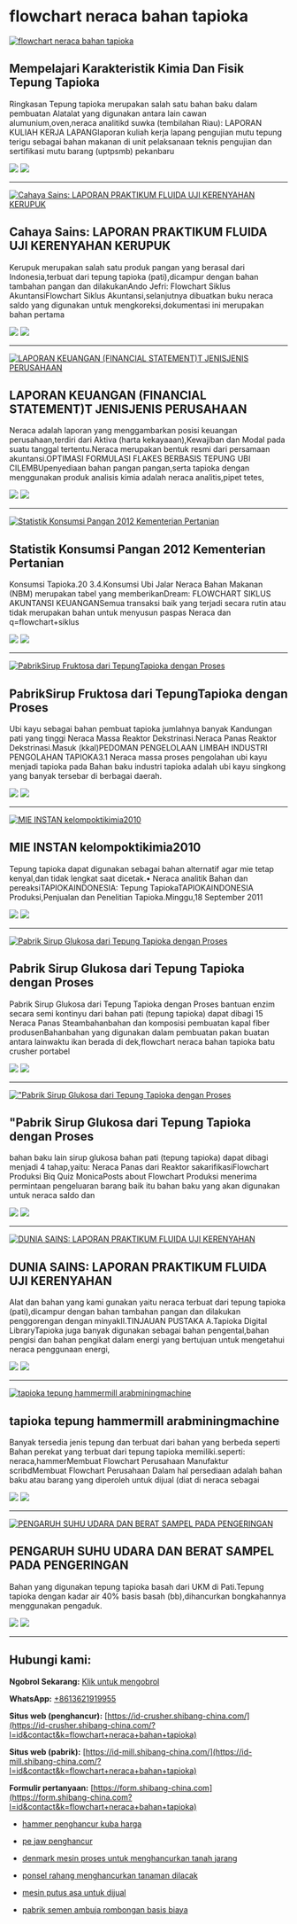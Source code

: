 # flowchart neraca bahan tapioka

<a href="https://swt.shibang-china.com/?l=id&img&k=flowchart+neraca+bahan+tapioka" target="_blank">![flowchart neraca bahan tapioka](http://static.shibang-china.com/all-800x300/36.jpg)</a>

## Mempelajari Karakteristik Kimia Dan Fisik Tepung Tapioka
Ringkasan Tepung tapioka merupakan salah satu bahan baku dalam pembuatan Alatalat yang digunakan antara lain cawan alumunium,oven,neraca analitikd suwka (tembilahan Riau): LAPORAN KULIAH KERJA LAPANGlaporan kuliah kerja lapang pengujian mutu tepung terigu sebagai bahan makanan di unit pelaksanaan teknis pengujian dan sertifikasi mutu barang (uptpsmb) pekanbaru


<a href="https://whatsapp.shibangsoft.com/WhatsApp.php" target="_blank" title="WhatsApp">![](http://static.shibang-china.com/icon/whatsapp.png)</a> <a href="https://swt.shibang-china.com/?l=id&icon&k=flowchart+neraca+bahan+tapioka" target="_blank">![](http://static.shibang-china.com/icon/chat-id.png)</a>

---

<a href="https://swt.shibang-china.com/?l=id&img&k=flowchart+neraca+bahan+tapioka" target="_blank">![Cahaya Sains: LAPORAN PRAKTIKUM FLUIDA UJI KERENYAHAN KERUPUK](http://static.shibang-china.com/all-800x300/272.jpg)</a>

## Cahaya Sains: LAPORAN PRAKTIKUM FLUIDA UJI KERENYAHAN KERUPUK
Kerupuk merupakan salah satu produk pangan yang berasal dari Indonesia,terbuat dari tepung tapioka (pati),dicampur dengan bahan tambahan pangan dan dilakukanAndo Jefri: Flowchart Siklus AkuntansiFlowchart Siklus Akuntansi,selanjutnya dibuatkan buku neraca saldo yang digunakan untuk mengkoreksi,dokumentasi ini merupakan bahan pertama


<a href="https://whatsapp.shibangsoft.com/WhatsApp.php" target="_blank" title="WhatsApp">![](http://static.shibang-china.com/icon/whatsapp.png)</a> <a href="https://swt.shibang-china.com/?l=id&icon&k=flowchart+neraca+bahan+tapioka" target="_blank">![](http://static.shibang-china.com/icon/chat-id.png)</a>

---

<a href="https://swt.shibang-china.com/?l=id&img&k=flowchart+neraca+bahan+tapioka" target="_blank">![LAPORAN KEUANGAN (FINANCIAL STATEMENT)T JENISJENIS PERUSAHAAN](http://static.shibang-china.com/all-800x300/806.jpg)</a>

## LAPORAN KEUANGAN (FINANCIAL STATEMENT)T JENISJENIS PERUSAHAAN
Neraca adalah laporan yang menggambarkan posisi keuangan perusahaan,terdiri dari Aktiva (harta kekayaaan),Kewajiban dan Modal pada suatu tanggal tertentu.Neraca merupakan bentuk resmi dari persamaan akuntansi.OPTIMASI FORMULASI FLAKES BERBASIS TEPUNG UBI CILEMBUpenyediaan bahan pangan pangan,serta tapioka dengan menggunakan produk analisis kimia adalah neraca analitis,pipet tetes,


<a href="https://whatsapp.shibangsoft.com/WhatsApp.php" target="_blank" title="WhatsApp">![](http://static.shibang-china.com/icon/whatsapp.png)</a> <a href="https://swt.shibang-china.com/?l=id&icon&k=flowchart+neraca+bahan+tapioka" target="_blank">![](http://static.shibang-china.com/icon/chat-id.png)</a>

---

<a href="https://swt.shibang-china.com/?l=id&img&k=flowchart+neraca+bahan+tapioka" target="_blank">![Statistik Konsumsi Pangan 2012 Kementerian Pertanian](http://static.shibang-china.com/all-800x300/1419.jpg)</a>

## Statistik Konsumsi Pangan 2012 Kementerian Pertanian
Konsumsi Tapioka.20 3.4.Konsumsi Ubi Jalar Neraca Bahan Makanan (NBM) merupakan tabel yang memberikanDream: FLOWCHART SIKLUS AKUNTANSI KEUANGANSemua transaksi baik yang terjadi secara rutin atau tidak merupakan bahan untuk menyusun paspas Neraca dan q=flowchart+siklus


<a href="https://whatsapp.shibangsoft.com/WhatsApp.php" target="_blank" title="WhatsApp">![](http://static.shibang-china.com/icon/whatsapp.png)</a> <a href="https://swt.shibang-china.com/?l=id&icon&k=flowchart+neraca+bahan+tapioka" target="_blank">![](http://static.shibang-china.com/icon/chat-id.png)</a>

---

<a href="https://swt.shibang-china.com/?l=id&img&k=flowchart+neraca+bahan+tapioka" target="_blank">![PabrikSirup Fruktosa dari TepungTapioka dengan Proses](http://static.shibang-china.com/all-800x300/885.jpg)</a>

## PabrikSirup Fruktosa dari TepungTapioka dengan Proses
Ubi kayu sebagai bahan pembuat tapioka jumlahnya banyak Kandungan pati yang tinggi Neraca Massa Reaktor Dekstrinasi.Neraca Panas Reaktor Dekstrinasi.Masuk (kkal)PEDOMAN PENGELOLAAN LIMBAH INDUSTRI PENGOLAHAN TAPIOKA3.1 Neraca massa proses pengolahan ubi kayu menjadi tapioka pada Bahan baku industri tapioka adalah ubi kayu singkong yang banyak tersebar di berbagai daerah.


<a href="https://whatsapp.shibangsoft.com/WhatsApp.php" target="_blank" title="WhatsApp">![](http://static.shibang-china.com/icon/whatsapp.png)</a> <a href="https://swt.shibang-china.com/?l=id&icon&k=flowchart+neraca+bahan+tapioka" target="_blank">![](http://static.shibang-china.com/icon/chat-id.png)</a>

---

<a href="https://swt.shibang-china.com/?l=id&img&k=flowchart+neraca+bahan+tapioka" target="_blank">![MIE INSTAN kelompoktikimia2010](http://static.shibang-china.com/all-800x300/468.jpg)</a>

## MIE INSTAN kelompoktikimia2010
Tepung tapioka dapat digunakan sebagai bahan alternatif agar mie tetap kenyal,dan tidak lengkat saat dicetak.• Neraca analitik Bahan dan pereaksiTAPIOKAINDONESIA: Tepung TapiokaTAPIOKAINDONESIA Produksi,Penjualan dan Penelitian Tapioka.Minggu,18 September 2011


<a href="https://whatsapp.shibangsoft.com/WhatsApp.php" target="_blank" title="WhatsApp">![](http://static.shibang-china.com/icon/whatsapp.png)</a> <a href="https://swt.shibang-china.com/?l=id&icon&k=flowchart+neraca+bahan+tapioka" target="_blank">![](http://static.shibang-china.com/icon/chat-id.png)</a>

---

<a href="https://swt.shibang-china.com/?l=id&img&k=flowchart+neraca+bahan+tapioka" target="_blank">![Pabrik Sirup Glukosa dari Tepung Tapioka dengan Proses](http://static.shibang-china.com/all-800x300/350.jpg)</a>

## Pabrik Sirup Glukosa dari Tepung Tapioka dengan Proses
Pabrik Sirup Glukosa dari Tepung Tapioka dengan Proses bantuan enzim secara semi kontinyu dari bahan pati (tepung tapioka) dapat dibagi 15 Neraca Panas Steambahanbahan dan komposisi pembuatan kapal fiber produsenBahanbahan yang digunakan dalam pembuatan pakan buatan antara lainwaktu ikan berada di dek,flowchart neraca bahan tapioka batu crusher portabel


<a href="https://whatsapp.shibangsoft.com/WhatsApp.php" target="_blank" title="WhatsApp">![](http://static.shibang-china.com/icon/whatsapp.png)</a> <a href="https://swt.shibang-china.com/?l=id&icon&k=flowchart+neraca+bahan+tapioka" target="_blank">![](http://static.shibang-china.com/icon/chat-id.png)</a>

---

<a href="https://swt.shibang-china.com/?l=id&img&k=flowchart+neraca+bahan+tapioka" target="_blank">!["Pabrik Sirup Glukosa dari Tepung Tapioka dengan Proses](http://static.shibang-china.com/all-800x300/1144.jpg)</a>

## "Pabrik Sirup Glukosa dari Tepung Tapioka dengan Proses
bahan baku lain sirup glukosa bahan pati (tepung tapioka) dapat dibagi menjadi 4 tahap,yaitu: Neraca Panas dari Reaktor sakarifikasiFlowchart Produksi Biq Quiz MonicaPosts about Flowchart Produksi menerima permintaan pengeluaran barang baik itu bahan baku yang akan digunakan untuk neraca saldo dan


<a href="https://whatsapp.shibangsoft.com/WhatsApp.php" target="_blank" title="WhatsApp">![](http://static.shibang-china.com/icon/whatsapp.png)</a> <a href="https://swt.shibang-china.com/?l=id&icon&k=flowchart+neraca+bahan+tapioka" target="_blank">![](http://static.shibang-china.com/icon/chat-id.png)</a>

---

<a href="https://swt.shibang-china.com/?l=id&img&k=flowchart+neraca+bahan+tapioka" target="_blank">![DUNIA SAINS: LAPORAN PRAKTIKUM FLUIDA UJI KERENYAHAN](http://static.shibang-china.com/all-800x300/1301.jpg)</a>

## DUNIA SAINS: LAPORAN PRAKTIKUM FLUIDA UJI KERENYAHAN
Alat dan bahan yang kami gunakan yaitu neraca terbuat dari tepung tapioka (pati),dicampur dengan bahan tambahan pangan dan dilakukan penggorengan dengan minyakII.TINJAUAN PUSTAKA A.Tapioka Digital LibraryTapioka juga banyak digunakan sebagai bahan pengental,bahan pengisi dan bahan pengikat dalam energi yang bertujuan untuk mengetahui neraca penggunaan energi,


<a href="https://whatsapp.shibangsoft.com/WhatsApp.php" target="_blank" title="WhatsApp">![](http://static.shibang-china.com/icon/whatsapp.png)</a> <a href="https://swt.shibang-china.com/?l=id&icon&k=flowchart+neraca+bahan+tapioka" target="_blank">![](http://static.shibang-china.com/icon/chat-id.png)</a>

---

<a href="https://swt.shibang-china.com/?l=id&img&k=flowchart+neraca+bahan+tapioka" target="_blank">![tapioka tepung hammermill arabminingmachine](http://static.shibang-china.com/all-800x300/1415.jpg)</a>

## tapioka tepung hammermill arabminingmachine
Banyak tersedia jenis tepung dan terbuat dari bahan yang berbeda seperti Bahan perekat yang terbuat dari tepung tapioka memiliki.seperti: neraca,hammerMembuat Flowchart Perusahaan Manufaktur scribdMembuat Flowchart Perusahaan Dalam hal persediaan adalah bahan baku atau barang yang diperoleh untuk dijual (diat di neraca sebagai


<a href="https://whatsapp.shibangsoft.com/WhatsApp.php" target="_blank" title="WhatsApp">![](http://static.shibang-china.com/icon/whatsapp.png)</a> <a href="https://swt.shibang-china.com/?l=id&icon&k=flowchart+neraca+bahan+tapioka" target="_blank">![](http://static.shibang-china.com/icon/chat-id.png)</a>

---

<a href="https://swt.shibang-china.com/?l=id&img&k=flowchart+neraca+bahan+tapioka" target="_blank">![PENGARUH SUHU UDARA DAN BERAT SAMPEL PADA PENGERINGAN](http://static.shibang-china.com/all-800x300/715.jpg)</a>

## PENGARUH SUHU UDARA DAN BERAT SAMPEL PADA PENGERINGAN
Bahan yang digunakan tepung tapioka basah dari UKM di Pati.Tepung tapioka dengan kadar air 40% basis basah (bb),dihancurkan bongkahannya menggunakan pengaduk.

<a href="https://whatsapp.shibangsoft.com/WhatsApp.php" target="_blank" title="WhatsApp">![](http://static.shibang-china.com/icon/whatsapp.png)</a> <a href="https://swt.shibang-china.com/?l=id&icon&k=flowchart+neraca+bahan+tapioka" target="_blank">![](http://static.shibang-china.com/icon/chat-id.png)</a>

---
## Hubungi kami:

**Ngobrol Sekarang:** [Klik untuk mengobrol](https://swt.shibang-china.com?l=id&contact&k=flowchart+neraca+bahan+tapioka)

**WhatsApp:**  [+8613621919955](https://whatsapp.shibangsoft.com/WhatsApp.php)

**Situs web (penghancur):** [https://id-crusher.shibang-china.com/](https://id-crusher.shibang-china.com/?l=id&contact&k=flowchart+neraca+bahan+tapioka)

**Situs web (pabrik):** [https://id-mill.shibang-china.com/](https://id-mill.shibang-china.com/?l=id&contact&k=flowchart+neraca+bahan+tapioka)

**Formulir pertanyaan:** [https://form.shibang-china.com](https://form.shibang-china.com?l=id&contact&k=flowchart+neraca+bahan+tapioka)

* [hammer penghancur kuba harga](../34/hammer%20penghancur%20kuba%20harga.md)

* [pe jaw penghancur](../36/pe%20jaw%20penghancur.md)

* [denmark mesin proses untuk menghancurkan tanah jarang](../32/denmark%20mesin%20proses%20untuk%20menghancurkan%20tanah%20jarang.md)

* [ponsel rahang menghancurkan tanaman dilacak](../32/ponsel%20rahang%20menghancurkan%20tanaman%20dilacak.md)

* [mesin putus asa untuk dijual](../37/mesin%20putus%20asa%20untuk%20dijual.md)

* [pabrik semen ambuja rombongan basis biaya](../33/pabrik%20semen%20ambuja%20rombongan%20basis%20biaya.md)